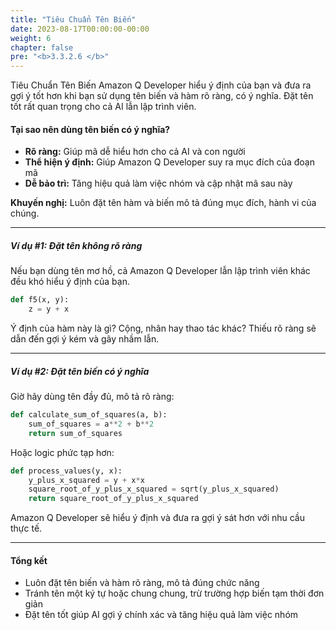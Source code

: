 ```yaml
---
title: "Tiêu Chuẩn Tên Biến"
date: 2023-08-17T00:00:00-00:00
weight: 6
chapter: false
pre: "<b>3.3.2.6 </b>"
---
```


Tiêu Chuẩn Tên Biến
Amazon Q Developer hiểu ý định của bạn và đưa ra gợi ý tốt hơn khi bạn sử dụng tên biến và hàm rõ ràng, có ý nghĩa. Đặt tên tốt rất quan trọng cho cả AI lẫn lập trình viên.

#### Tại sao nên dùng tên biến có ý nghĩa?
- **Rõ ràng:** Giúp mã dễ hiểu hơn cho cả AI và con người
- **Thể hiện ý định:** Giúp Amazon Q Developer suy ra mục đích của đoạn mã
- **Dễ bảo trì:** Tăng hiệu quả làm việc nhóm và cập nhật mã sau này

**Khuyến nghị:** Luôn đặt tên hàm và biến mô tả đúng mục đích, hành vi của chúng.

---

##### Ví dụ #1: Đặt tên không rõ ràng
Nếu bạn dùng tên mơ hồ, cả Amazon Q Developer lẫn lập trình viên khác đều khó hiểu ý định của bạn.

```python
def f5(x, y):
    z = y + x
```

Ý định của hàm này là gì? Cộng, nhân hay thao tác khác? Thiếu rõ ràng sẽ dẫn đến gợi ý kém và gây nhầm lẫn.

---

##### Ví dụ #2: Đặt tên biến có ý nghĩa
Giờ hãy dùng tên đầy đủ, mô tả rõ ràng:

```python
def calculate_sum_of_squares(a, b):
    sum_of_squares = a**2 + b**2
    return sum_of_squares
```

Hoặc logic phức tạp hơn:

```python
def process_values(y, x):
    y_plus_x_squared = y + x*x
    square_root_of_y_plus_x_squared = sqrt(y_plus_x_squared)
    return square_root_of_y_plus_x_squared
```

Amazon Q Developer sẽ hiểu ý định và đưa ra gợi ý sát hơn với nhu cầu thực tế.

---

#### Tổng kết
- Luôn đặt tên biến và hàm rõ ràng, mô tả đúng chức năng
- Tránh tên một ký tự hoặc chung chung, trừ trường hợp biến tạm thời đơn giản
- Đặt tên tốt giúp AI gợi ý chính xác và tăng hiệu quả làm việc nhóm
